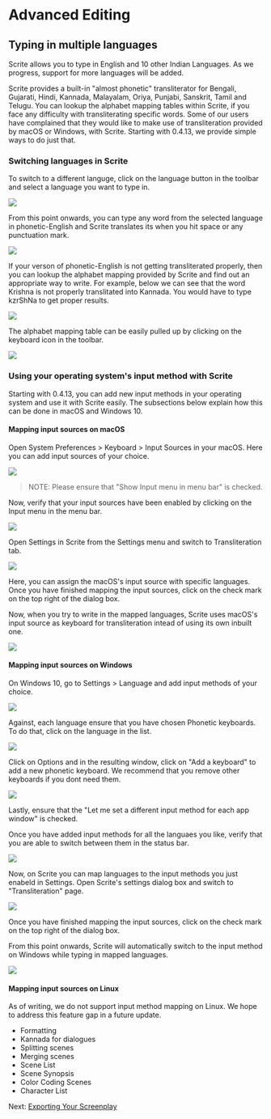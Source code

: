 # Advanced Editing

## Typing in multiple languages

Scrite allows you to type in English and 10 other Indian Languages. As we progress, support for more languages will be added.

Scrite provides a built-in "almost phonetic" transliterator for Bengali, Gujarati, Hindi, Kannada, Malayalam, Oriya, Punjabi, Sanskrit, Tamil and Telugu. You can lookup the alphabet mapping tables within Scrite, if you face any difficulty with transliterating specific words. Some of our users have complained that they would like to make use of transliteration provided by macOS or Windows, with Scrite. Starting with 0.4.13, we provide simple ways to do just that.

### Switching languages in Scrite

To switch to a different languge, click on the language button in the toolbar and select a language you want to type in.

![](screenshots/advanced-editing/001.jpg)

From this point onwards, you can type any word from the selected language in phonetic-English and Scrite translates its when you hit space or any punctuation mark.

![](screenshots/advanced-editing/002.jpg)

If your verson of phonetic-English is not getting transliterated properly, then you can lookup the alphabet mapping provided by Scrite and find out an appropriate way to write. For example, below we can see that the word Krishna is not properly translitated into Kannada. You would have to type kzrShNa to get proper results.

![](screenshots/advanced-editing/003.jpg)

The alphabet mapping table can be easily pulled up by clicking on the keyboard icon in the toolbar.

![](screenshots/advanced-editing/004.jpg)

### Using your operating system's input method with Scrite

Starting with 0.4.13, you can add new input methods in your operating system and use it with Scrite easily. The subsections below explain how this can be done in macOS and Windows 10.

#### Mapping input sources on macOS

Open System Preferences > Keyboard > Input Sources in your macOS. Here you can add input sources of your choice.

![](screenshots/advanced-editing/005.jpg)

> NOTE: Please ensure that "Show Input menu in menu bar" is checked.

Now, verify that your input sources have been enabled by clicking on the Input menu in the menu bar.

![](screenshots/advanced-editing/006.jpg)

Open Settings in Scrite from the Settings menu and switch to Transliteration tab.

![](screenshots/advanced-editing/007.jpg)

Here, you can assign the macOS's input source with specific languages. Once you have finished mapping the input sources, click on the check mark on the top right of the dialog box.

Now, when you try to write in the mapped languages, Scrite uses macOS's input source as keyboard for transliteration intead of using its own inbuilt one.

![](screenshots/advanced-editing/008.jpg)

#### Mapping input sources on Windows

On Windows 10, go to Settings > Language and add input methods of your choice.

![](screenshots/advanced-editing/009.jpg)

Against, each language ensure that you have chosen Phonetic keyboards. To do that, click on the language in the list.

![](screenshots/advanced-editing/010.jpg)

Click on Options and in the resulting window, click on "Add a keyboard" to add a new phonetic keyboard. We recommend that you remove other keyboards if you dont need them.

![](screenshots/advanced-editing/011.jpg)

Lastly, ensure that the "Let me set a different input method for each app window" is checked.

Once you have added input methods for all the languaes you like, verify that you are able to switch between them in the status bar.

![](screenshots/advanced-editing/012.jpg)

Now, on Scrite you can map languages to the input methods you just enabeld in Settings. Open Scrite's settings dialog box and switch to "Transliteration" page.

![](screenshots/advanced-editing/013.jpg)

Once you have finished mapping the input sources, click on the check mark on the top right of the dialog box. 

From this point onwards, Scrite will automatically switch to the input method on Windows while typing in mapped languages.

![](screenshots/advanced-editing/014.jpg)

#### Mapping input sources on Linux

As of writing, we do not support input method mapping on Linux. We hope to address this feature gap in a future update.

- Formatting
- Kannada for dialogues
- Splitting scenes
- Merging scenes
- Scene List
- Scene Synopsis
- Color Coding Scenes
- Character List

Next: [Exporting Your Screenplay](export.md)